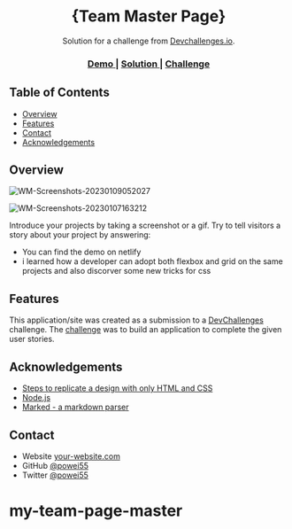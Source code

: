 <h1 align="center">{Team Master Page}</h1>

<div align="center">
   Solution for a challenge from  <a href="http://devchallenges.io" target="_blank">Devchallenges.io</a>.
</div>

<div align="center">
  <h3>
    <a href="https://{scintillating-kitsune-717c9a.netlify.app}">
      Demo
    </a>
    <span> | </span>
    <a href="https://{your-url-to-the-solution}">
      Solution
    </a>
    <span> | </span>
    <a href="https://devchallenges.io/challenges/hhmesazsqgKXrTkYkt0U">
      Challenge
    </a>
  </h3>
</div>

<!-- TABLE OF CONTENTS -->

## Table of Contents

- [Overview](#overview)
- [Features](#features)
- [Contact](#contact)
- [Acknowledgements](#acknowledgements)

<!-- OVERVIEW -->

## Overview

![WM-Screenshots-20230109052027](https://user-images.githubusercontent.com/94329479/211240676-619d0b7b-2fc5-4332-9b58-1deda2d902aa.png)

![WM-Screenshots-20230107163212](https://user-images.githubusercontent.com/94329479/211159174-c348d6c6-8b1b-4d8a-b955-7f6e128dd867.png)

Introduce your projects by taking a screenshot or a gif. Try to tell visitors a story about your project by answering:

- You can find the demo on netlify 
- i learned how a developer can adopt both flexbox and grid on the same projects and also discorver some new tricks for css

## Features

This application/site was created as a submission to a [DevChallenges](https://devchallenges.io/challenges) challenge. The [challenge](https://devchallenges.io/challenges/hhmesazsqgKXrTkYkt0U) was to build an application to complete the given user stories.


## Acknowledgements

- [Steps to replicate a design with only HTML and CSS](https://devchallenges-blogs.web.app/how-to-replicate-design/)
- [Node.js](https://nodejs.org/)
- [Marked - a markdown parser](https://github.com/chjj/marked)

## Contact

- Website [your-website.com](https://{your-web-site-link})
- GitHub [@powei55](https://{github.com/powei55})
- Twitter [@powei55](https://{twitter.com/powei55})
# my-team-page-master

